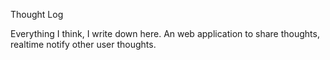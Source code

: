 Thought Log 

Everything I think, I write down here. An web application to share thoughts, realtime notify other user thoughts.